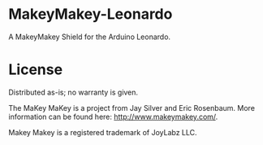 # MakeyMakey-Leonardo

A MakeyMakey Shield for the Arduino Leonardo. 

# License

Distributed as-is; no warranty is given.

The MaKey MaKey is a project from Jay Silver and Eric Rosenbaum. More information can be found here: http://www.makeymakey.com/.

Makey Makey is a registered trademark of JoyLabz LLC.
